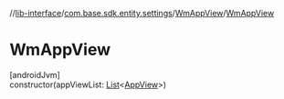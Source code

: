 //[lib-interface](../../../index.md)/[com.base.sdk.entity.settings](../index.md)/[WmAppView](index.md)/[WmAppView](-wm-app-view.md)

# WmAppView

[androidJvm]\
constructor(appViewList: [List](https://kotlinlang.org/api/latest/jvm/stdlib/kotlin.collections/-list/index.html)&lt;[AppView](../-app-view/index.md)&gt;)
